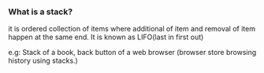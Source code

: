 ### What is a stack?

it is ordered collection of items where additional of item
and removal of item happen at the same end. It is known as
LIFO(last in first out)

e.g: Stack of a book, back button of a web browser
(browser store browsing history using stacks.)